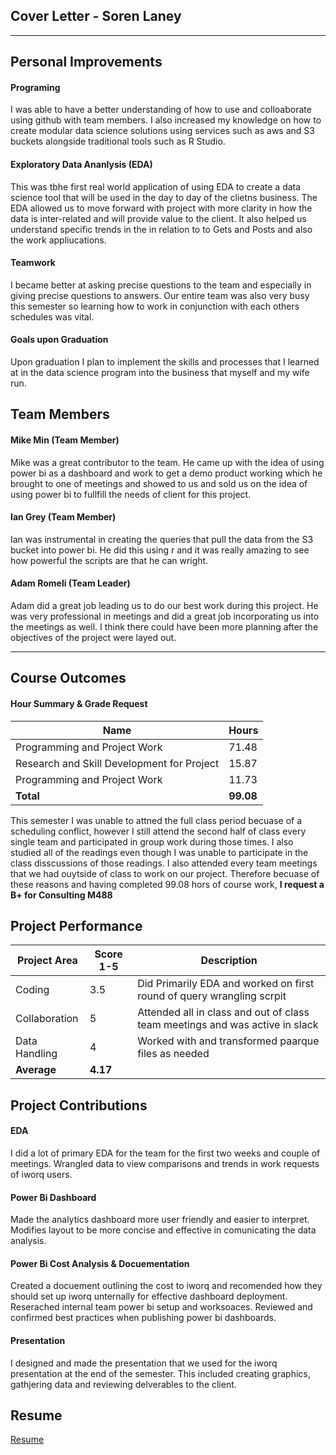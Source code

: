 ## Cover Letter - Soren Laney

***

## Personal Improvements 

#### Programing 

I was able to have a better understanding of how to use and colloaborate using github with team members. I also increased my knowledge on how to create modular data science solutions using services such as aws and S3 buckets alongside  traditional tools such as R Studio. 

#### Exploratory Data Ananlysis (EDA)

This was tbhe first real world application of using EDA to create a data science tool that will be used in the day to day of the clietns business. The EDA allowed us to move forward with project with more clarity in how the data is inter-related and will provide value to the client. It also helped us understand specific trends in the in relation to to Gets and Posts and also the work appliucations. 

#### Teamwork 

I became better at asking precise questions to the team and especially in giving precise questions to answers. Our entire team was also very busy this semester so learning how to work in conjunction with each others schedules was vital. 

#### Goals upon Graduation
Upon graduation I plan to implement the skills and processes that I learned at in the data science program into the business that myself and my wife run. 




## Team Members 

#### Mike Min (Team Member)
Mike was a great contributor to the team. He came up with the idea of using power bi as a dashboard and work to get a demo product working which he brought to one of meetings and showed to us and sold us on the idea of using power bi to fullfill the needs of client for this project. 

#### Ian Grey (Team Member)

Ian was instrumental in creating the queries that pull the data from the S3 bucket into power bi. He did this using r and it was really amazing to see how powerful the scripts are that he can wright. 

#### Adam Romeli (Team Leader) 

Adam did a great job leading us to do our best work during this project. He was very professional in meetings and did a great job incorporating us into the meetings as well. I think there could have been more planning after the objectives of the project were layed out. 

***

## Course Outcomes 

#### Hour Summary & Grade Request 

|	Name	                                |Hours        | 
|------------------------------------------|-------------|
|Programming and Project Work              | 71.48       | 
|Research and Skill Development for Project| 15.87       |
|Programming and Project Work              | 11.73       | 
|**Total**                                 | **99.08**	 |

This semester I was unable to attned the full class period becuase of a scheduling conflict, however I still attend the second half of class every single team and participated in group work during those times. I also studied all of the readings even though I was unable to participate in the class disscussions of those readings. I also attended every team meetings that we had ouytside of class to work on our project. Therefore becuase of these reasons and having completed 99.08 hors of course work, **I request a B+ for Consulting M488**

## Project Performance 

| Project Area	                       |Score 1-5    | Description  |
|--------------------------------------|-------------|--------------|
|Coding                                | 3.5         | Did Primarily EDA and worked on first round of query wrangling scrpit |
|Collaboration                         | 5           | Attended all in class and out of class team meetings and was active in slack |
|Data Handling                         | 4           | Worked with and transformed paarque files as needed |
|**Average**                           | **4.17**	 |  


## Project Contributions 

#### EDA 
I did a lot of primary EDA for the team for the first two weeks and couple of meetings. Wrangled data to view comparisons and trends in work requests of iworq users. 

#### Power Bi Dashboard 
Made the analytics dashboard more user friendly and easier to interpret. Modifies layout to be more concise and effective in comunicating the data analysis. 

#### Power Bi Cost Analysis & Docuementation
Created a docuement outlining the cost to iworq and recomended how they should set up iworq unternally for effective dashboard deployment. Reserached internal team power bi setup and worksoaces. Reviewed and confirmed best practices when publishing power bi dashboards. 

#### Presentation 
I designed and made the presentation that we used for the iworq presentation at the end of the semester. This included creating graphics, gathjering data and reviewing delverables to the client. 





## Resume

[Resume](https://sorenlaney.github.io/laney_s_resume/)


